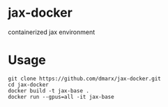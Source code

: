 # jax-docker
containerized jax environment

# Usage

```
git clone https://github.com/dmarx/jax-docker.git
cd jax-docker
docker build -t jax-base .
docker run --gpus=all -it jax-base
```
